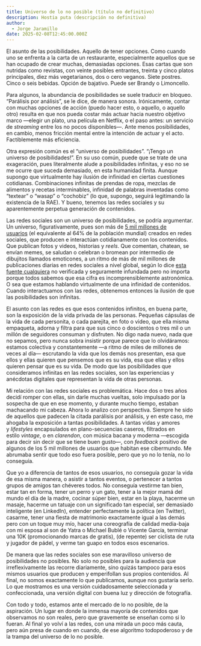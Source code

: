 ```yaml
---
title: Universo de lo no posible (título no definitivo)
description: Hostia puta (descripción no definitiva)
author:
  - Jorge Jaramillo
date: 2025-02-08T12:45:00.000Z
---
```

El asunto de las posibilidades. Aquello de tener opciones. Como cuando uno se enfrenta a la carta de un restaurante, especialmente aquellos que se han ocupado de crear muchas, demasiadas opciones. Esas cartas que son nutridas como revistas, con veinte posibles entrantes, treinta y cinco platos principales, diez más vegetarianos, dos o cero veganos. Siete postres. Cinco o seis bebidas. Opción de bajativo. Puede ser Brandy o Limoncello.


Para algunos, la abundancia de posibilidades se suele traducir en bloqueo. “Parálisis por análisis”, se le dice, de manera sonora. Irónicamente, contar con muchas opciones de acción (puedo hacer esto, o aquello, o aquello otro) resulta en que nos pueda costar más actuar hacia nuestro objetivo marco —elegir un plato, una película en Netflix, o el paso antes: un servicio de *streaming* entre los no pocos disponibles—. Ante menos posibilidades, en cambio, menos fricción mental entre la intención de actuar y el acto. Factiblemente más eficiencia.


Otra expresión común es el “universo de posibilidades”. “¡Tengo un universo de posibilidades!”. En su uso común, puede que se trate de una exageración, pues literalmente alude a posibilidades infinitas, y eso no se me ocurre que suceda demasiado, en esta humanidad finita. Aunque supongo que virtualmente hay ilusión de infinidad en ciertas cuestiones cotidianas. Combinaciones infinitas de prendas de ropa, mezclas de alimentos y recetas interminables, infinidad de palabras inventadas como “textear” o “wasap” o “cochobiz” (lo que, supongo, seguirá legitimando la existencia de la RAE). Y bueno, tenemos las redes sociales y su aparentemente perpetua generación de contenidos.


Las redes sociales son un universo de posibilidades, se podría argumentar. Un universo, figurativamente, pues son más de [5 mil millones de usuarios](https://www.smartinsights.com/social-media-marketing/social-media-strategy/new-global-social-media-research/) (el equivalente al 64% de la población mundial) creados en redes sociales, que producen e interactúan cotidianamente con los contenidos. Que publican fotos y videos, historias y *reels*. Que comentan, chatean, se envían memes, se saludan o celebran o bromean por intermedio de dibujitos llamados emoticones, a un ritmo de más de mil millones de publicaciones diarias en redes sociales a nivel global, según lo dice [esta fuente cualquiera](https://neilpatel.com/blog/wasting-time-social-media/) no verificada y seguramente infundada pero no importa porque todos sabemos que esa cifra es incomprensiblemente astronómica. O sea que estamos hablando virtualmente de una infinidad de contenidos. Cuando interactuamos con las redes, obtenemos entonces la ilusión de que las posibilidades son infinitas.


El asunto con las redes es que esos contenidos infinitos, en buena parte, son la exposición de la vida privada de las personas. Pequeñas cápsulas de la vida de cada personita, o cada parejita, en foto o video, que ella misma empaqueta, adorna y filtra para que sus cinco o doscientos o tres mil o un millón de seguidores consuman y disfruten. No digo nada nuevo, nada que no sepamos, pero nunca sobra insistir porque parece que lo olvidáramos: estamos colectiva y constantemente —a ritmo de miles de millones de veces al día— escrutando la vida que los demás nos presentan, esa que ellos y ellas quieren que pensemos que es su vida, esa que ellas y ellos quieren pensar que es su vida. De modo que las posibilidades que consideramos infinitas en las redes sociales, son las experiencias y anécdotas digitales que representan la vida de otras personas.


Mi relación con las redes sociales es problemática. Hace dos o tres años decidí romper con ellas, sin darle muchas vueltas, solo impulsado por la sospecha de que en ese momento, y durante mucho tiempo, estaban machacando mi cabeza. Ahora lo analizo con perspectiva. Siempre he sido de aquellos que padecen la citada parálisis por análisis, y en este caso, me ahogaba la exposición a tantas posibilidades. A tantas vidas y amores y *lifestyles* encapsulados en plano-secuencias caseros, filtrados en estilo *vintage*, o en *clarendon*, con música bacana y moderna —escogida para decir sin decir que se tiene buen gusto—, con *feedback* positivo de algunos de los 5 mil millones de usuarios que habitan ese cibermundo. Me abrumaba sentir que todo eso fuera posible, pero que yo no lo tenía, no lo conseguía.


Que yo a diferencia de tantos de esos usuarios, no conseguía gozar la vida de esa misma manera, o asistir a tantos eventos, o pertenecer a tantos grupos de amigos tan chéveres todos. No conseguía vestirme tan bien, estar tan en forma, tener un perro y un gato, tener a la mejor mamá del mundo el día de la madre, cocinar súper bien, estar en la playa, hacerme un masaje, hacerme un tatuaje con un significado tan especial, ser demasiado inteligente (en LinkedIn), entender perfectamente la política (en Twitter), casarme, tener una fiesta de matrimonio exactamente igual a las demás pero con un toque muy mío, hacer una coreografía de calidad media-baja con mi esposa al son de Yatra o Michael Bublé o Vicente García, terminar una 10K (promocionando marcas de gratis), (de repente) ser ciclista de ruta y jugador de pádel, y verme tan guapo en todos esos escenarios.


De manera que las redes sociales son ese maravilloso universo de posibilidades no posibles. No solo no posibles para la audiencia que irreflexivamente las recorre diariamente, sino quizás tampoco para esos mismos usuarios que producen y emperifollan sus propios contenidos. Al final, no somos exactamente lo que publicamos, aunque nos gustaría serlo. Lo que mostramos es una versión cuidadosamente seleccionada y confeccionada, una versión digital con buena luz y dirección de fotografía.


Con todo y todo, estamos ante el mercado de lo no posible, de la aspiración. Un lugar en donde la inmensa mayoría de contenidos que observamos no son reales, pero que gravemente se enseñan como si lo fueran. Al final yo volví a las redes, con una mirada un poco más cauta, pero aún presa de cuando en cuando, de ese algoritmo todopoderoso y de la trampa del universo de lo no posible.
